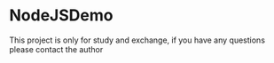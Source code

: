 # NodeJSDemo
This project is only for study and exchange, if you have any questions please contact the author 
